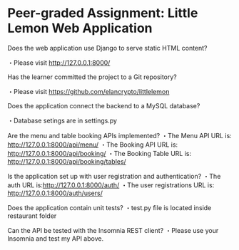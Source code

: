 # Peer-graded Assignment: Little Lemon Web Application

Does the web application use Django to serve static HTML content?

・Please visit http://127.0.0.1:8000/

Has the learner committed the project to a Git repository?

・Please visit https://github.com/elancrypto/littlelemon

Does the application connect the backend to a MySQL database?

・Database setings are in settings.py

Are the menu and table booking APIs implemented?
・The Menu API URL is: http://127.0.0.1:8000/api/menu/
・The Booking API URL is: http://127.0.0.1:8000/api/booking/
・The Booking Table URL is: http://127.0.0.1:8000/api/booking/tables/

Is the application set up with user registration and authentication?
・The auth URL is:http://127.0.0.1:8000/auth/
・The user registrations URL is: http://127.0.0.1:8000/auth/users/

Does the application contain unit tests?
・test.py file is located inside restaurant folder

Can the API be tested with the Insomnia REST client?
・Please use your Insomnia and test my API above.